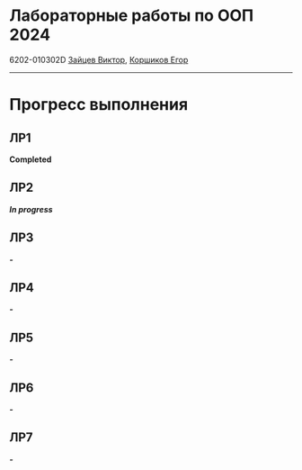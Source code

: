 Лабораторные работы по ООП 2024
===
6202-010302D [Зайцев Виктор](http://t.me/vaz0n4ik), [Коршиков Егор](http://t.me/egortchik)
***
Прогресс выполнения
===

ЛР1
---
**Completed**

ЛР2
---
***In progress***

ЛР3
---
***-***

ЛР4
---
***-***

ЛР5
---
***-***

ЛР6
---
***-***

ЛР7
---
***-***

